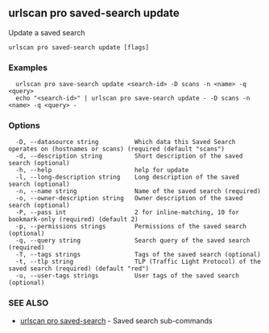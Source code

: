 ## urlscan pro saved-search update

Update a saved search

```
urlscan pro saved-search update [flags]
```

### Examples

```
  urlscan pro save-search update <search-id> -D scans -n <name> -q <query>
  echo "<search-id>" | urlscan pro save-search update - -D scans -n <name> -q <query> -
```

### Options

```
  -D, --datasource string          Which data this Saved Search operates on (hostnames or scans) (required (default "scans")
  -d, --description string         Short description of the saved search (optional)
  -h, --help                       help for update
  -l, --long-description string    Long description of the saved search (optional)
  -n, --name string                Name of the saved search (required)
  -o, --owner-description string   Owner description of the saved search (optional)
  -P, --pass int                   2 for inline-matching, 10 for bookmark-only (required) (default 2)
  -p, --permissions strings        Permissions of the saved search (optional)
  -q, --query string               Search query of the saved search (required)
  -T, --tags strings               Tags of the saved search (optional)
  -t, --tlp string                 TLP (Traffic Light Protocol) of the saved search (required) (default "red")
  -u, --user-tags strings          User tags of the saved search (optional)
```

### SEE ALSO

* [urlscan pro saved-search](urlscan_pro_saved-search.md)	 - Saved search sub-commands

